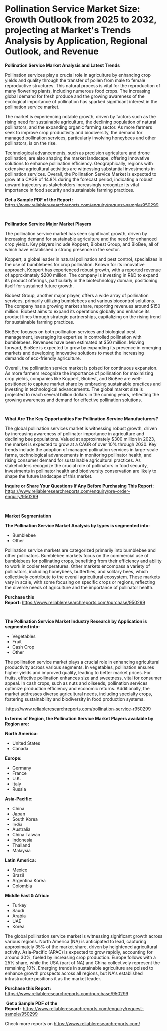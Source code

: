 <p><h1>Pollination Service Market Size: Growth Outlook from 2025 to 2032, projecting at Market's Trends Analysis by Application, Regional Outlook, and Revenue</h1></p><p><strong>Pollination Service Market Analysis and Latest Trends</strong></p>
<p><p>Pollination services play a crucial role in agriculture by enhancing crop yields and quality through the transfer of pollen from male to female reproductive structures. This natural process is vital for the reproduction of many flowering plants, including numerous food crops. The increasing global demand for fresh produce and the growing awareness of the ecological importance of pollination has sparked significant interest in the pollination service market.</p><p>The market is experiencing notable growth, driven by factors such as the rising need for sustainable agriculture, the declining population of natural pollinators, and the expanding organic farming sector. As more farmers seek to improve crop productivity and biodiversity, the demand for managed pollination services, particularly involving honeybees and other pollinators, is on the rise.</p><p>Technological advancements, such as precision agriculture and drone pollination, are also shaping the market landscape, offering innovative solutions to enhance pollination efficiency. Geographically, regions with extensive agricultural activities are witnessing substantial investments in pollination services. Overall, the Pollination Service Market is expected to grow at a CAGR of 14.8% during the forecast period, indicating a robust upward trajectory as stakeholders increasingly recognize its vital importance in food security and sustainable farming practices.</p></p>
<p><strong>Get a Sample PDF of the Report:&nbsp;</strong> <a href="https://www.reliableresearchreports.com/enquiry/request-sample/950299?utm_campaign=2244&utm_medium=2&utm_source=Github&utm_content=ia&utm_term=06032025&utm_id=pollination-service">https://www.reliableresearchreports.com/enquiry/request-sample/950299</a></p>
<p>&nbsp;</p>
<p><strong>Pollination Service Major Market Players</strong></p>
<p><p>The pollination service market has seen significant growth, driven by increasing demand for sustainable agriculture and the need for enhanced crop yields. Key players include Koppert, Biobest Group, and BioBee, all of which have established a strong presence in the sector.</p><p>Koppert, a global leader in natural pollination and pest control, specializes in the use of bumblebees for crop pollination. Known for its innovative approach, Koppert has experienced robust growth, with a reported revenue of approximately $200 million. The company is investing in R&D to expand its product offerings, particularly in the biotechnology domain, positioning itself for sustained future growth.</p><p>Biobest Group, another major player, offers a wide array of pollination services, primarily utilizing bumblebees and various biocontrol solutions. The company has a growing market share, reporting revenues around $150 million. Biobest aims to expand its operations globally and enhance its product lines through strategic partnerships, capitalizing on the rising trend for sustainable farming practices.</p><p>BioBee focuses on both pollination services and biological pest management, leveraging its expertise in controlled pollination with bumblebees. Revenues have been estimated at $50 million. Moving forward, BioBee is expected to grow by expanding its presence in emerging markets and developing innovative solutions to meet the increasing demands of eco-friendly agriculture.</p><p>Overall, the pollination service market is poised for continuous expansion. As more farmers recognize the importance of pollination for maximizing crop yields, companies like Koppert, Biobest, and BioBee are well-positioned to capture market share by embracing sustainable practices and investing in technological advancements. The global market size is projected to reach several billion dollars in the coming years, reflecting the growing awareness and demand for effective pollination solutions.</p></p>
<p>&nbsp;</p>
<p><strong>What Are The Key Opportunities For Pollination Service Manufacturers?</strong></p>
<p><p>The global pollination services market is witnessing robust growth, driven by increasing awareness of pollinator importance in agriculture and declining bee populations. Valued at approximately $300 million in 2023, the market is expected to grow at a CAGR of over 10% through 2030. Key trends include the adoption of managed pollination services in large-scale farms, technological advancements in monitoring pollinator health, and rising consumer demand for sustainable agricultural practices. As stakeholders recognize the crucial role of pollinators in food security, investments in pollinator health and biodiversity conservation are likely to shape the future landscape of this market.</p></p>
<p><strong>Inquire or Share Your Questions If Any Before Purchasing This Report:</strong> <a href="https://www.reliableresearchreports.com/enquiry/pre-order-enquiry/950299?utm_campaign=2244&utm_medium=2&utm_source=Github&utm_content=ia&utm_term=06032025&utm_id=pollination-service">https://www.reliableresearchreports.com/enquiry/pre-order-enquiry/950299</a></p>
<p>&nbsp;</p>
<p><strong>Market Segmentation</strong></p>
<p><strong>The Pollination Service Market Analysis by types is segmented into:</strong></p>
<p><ul><li>Bumblebee</li><li>Other</li></ul></p>
<p><p>Pollination service markets are categorized primarily into bumblebee and other pollinators. Bumblebee markets focus on the commercial use of bumblebees for pollinating crops, benefiting from their efficiency and ability to work in cooler temperatures. Other markets encompass a variety of pollinators, including honeybees, butterflies, and solitary bees, which collectively contribute to the overall agricultural ecosystem. These markets vary in scale, with some focusing on specific crops or regions, reflecting the diverse needs of agriculture and the importance of pollinator health.</p></p>
<p><strong>Purchase this Report:&nbsp;</strong><a href="https://www.reliableresearchreports.com/purchase/950299?utm_campaign=2244&utm_medium=2&utm_source=Github&utm_content=ia&utm_term=06032025&utm_id=pollination-service">https://www.reliableresearchreports.com/purchase/950299</a></p>
<p>&nbsp;</p>
<p><strong>The Pollination Service Market Industry Research by Application is segmented into:</strong></p>
<p><ul><li>Vegetables</li><li>Fruit</li><li>Cash Crop</li><li>Other</li></ul></p>
<p><p>The pollination service market plays a crucial role in enhancing agricultural productivity across various segments. In vegetables, pollination ensures higher yields and improved quality, leading to better market prices. For fruits, effective pollination enhances size and sweetness, vital for consumer appeal. In cash crops, such as nuts and oilseeds, pollination services optimize production efficiency and economic returns. Additionally, the market addresses diverse agricultural needs, including specialty crops, fostering sustainability and biodiversity in food production systems.</p></p>
<p><a href="https://www.reliableresearchreports.com/pollination-service-r950299?utm_campaign=2244&utm_medium=2&utm_source=Github&utm_content=ia&utm_term=06032025&utm_id=pollination-service">&nbsp;https://www.reliableresearchreports.com/pollination-service-r950299</a></p>
<p><strong>In terms of Region, the Pollination Service Market Players available by Region are:</strong></p>
<p>
    <p> <strong> North America: </strong>
        <ul>
            <li>United States</li>
            <li>Canada</li>
        </ul>
        </p> 
    <p> <strong> Europe: </strong>
        <ul>
            <li>Germany</li>
            <li>France</li>
            <li>U.K.</li>
            <li>Italy</li>
            <li>Russia</li>
        </ul>
        </p> 
    <p> <strong> Asia-Pacific: </strong>
        <ul>
            <li>China</li>
            <li>Japan</li>
            <li>South Korea</li>
            <li>India</li>
            <li>Australia</li>
            <li>China Taiwan</li>
            <li>Indonesia</li>
            <li>Thailand</li>
            <li>Malaysia</li>
        </ul>
        </p> 
    <p> <strong> Latin America: </strong>
        <ul>
            <li>Mexico</li>
            <li>Brazil</li>
            <li>Argentina Korea</li>
            <li>Colombia</li>
        </ul>
        </p> 
    <p> <strong> Middle East & Africa: </strong>
        <ul>
            <li>Turkey</li>
            <li>Saudi</li>
            <li>Arabia</li>
            <li>UAE</li>
            <li>Korea</li>
        </ul>
    </p>
    </p>
<p><p>The global pollination service market is witnessing significant growth across various regions. North America (NA) is anticipated to lead, capturing approximately 35% of the market share, driven by heightened agricultural activity. Asia-Pacific (APAC) is expected to grow rapidly, accounting for around 30%, fueled by increasing crop production. Europe follows with a 25% share, while the USA (part of NA) and China collectively represent the remaining 10%. Emerging trends in sustainable agriculture are poised to enhance growth prospects across all regions, but NA's established infrastructure positions it as the market leader.</p></p>
<p><strong>Purchase this Report: </strong><a href="https://www.reliableresearchreports.com/purchase/950299?utm_campaign=2244&utm_medium=2&utm_source=Github&utm_content=ia&utm_term=06032025&utm_id=pollination-service">https://www.reliableresearchreports.com/purchase/950299</a></p>
<p>&nbsp;<strong>Get a Sample PDF of the Report:&nbsp;&nbsp;</strong><a href="https://www.reliableresearchreports.com/enquiry/request-sample/950299?utm_campaign=2244&utm_medium=2&utm_source=Github&utm_content=ia&utm_term=06032025&utm_id=pollination-service">https://www.reliableresearchreports.com/enquiry/request-sample/950299</a></p>
<p><strong></strong></p>
<p>Check more reports on <a href="https://www.reliableresearchreports.com/?utm_campaign=2244&utm_medium=2&utm_source=Github&utm_content=ia&utm_term=06032025&utm_id=pollination-service">https://www.reliableresearchreports.com/</a></p>